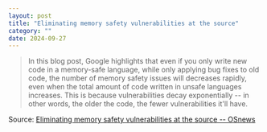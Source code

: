 ```yaml
---
layout: post
title: "Eliminating memory safety vulnerabilities at the source"
category: ""
date: 2024-09-27
---
```


>In this blog post, Google highlights that even if you only write new code in a memory-safe language, while only applying bug fixes to old code, the number of memory safety issues will decreases rapidly, even when the total amount of code written in unsafe languages increases. This is because vulnerabilities decay exponentially -- in other words, the older the code, the fewer vulnerabilities it'll have.

Source: [Eliminating memory safety vulnerabilities at the source -- OSnews](https://www.osnews.com/story/140805/eliminating-memory-safety-vulnerabilities-at-the-source/)
